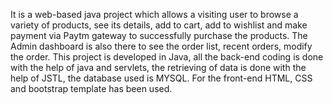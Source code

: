 It is a web-based java project which allows a visiting user to browse a variety of products, see its details, add to cart, add to wishlist and make payment via Paytm gateway to successfully purchase the products. The Admin dashboard is also there to see the order list, recent orders, modify the order. This project is developed in Java, all the back-end coding is done with the help of java and servlets, the retrieving of data is done with the help of JSTL, the database used is MYSQL. For the front-end HTML, CSS   and bootstrap template has been used.
